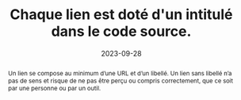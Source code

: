 ---
N: '131'
Rubrique: Liens
title: Chaque lien est doté d'un intitulé dans le code source. 
detail: Chaque lien est doté d'un intitulé dans le code source. 
abstract: Un lien se compose au minimum d’une URL et d’un libellé. Un lien sans libellé n’a pas de sens et risque de ne pas être perçu ou compris correctement, que ce soit par une personne ou par un outil.
categories: [" Liens"]
agrege: O4131-E039
opquast: '4 131'
indiceebook: '39'
description: "Règle n° 039"
before: "038"
weight: "039"
after: "040"
actif: '1'
layout: rules
date: 2023-09-28
tags: ["", ""]
objectif: ["Prévenir une éventuelle incompréhension des liens.", "
Éviter les liens qui deviennent invisibles lorsque les styles CSS ou les images d'arrière-plan ne sont pas pris en compte.", "
Améliorer l’accessibilité des contenus aux personnes handicapées
"]
Meo: ["Donner à chaque lien un libellé textuel (entre les balises ouvrantes et fermantes de l'élément a) ou, si nécessaire, via l'alternative textuelle d'un élément img ou object, etc.
Ne pas masquer à l'affichage le libellé textuel de l'élément a pour le remplacer par un effet de style CSS (image d'arrière-plan).
"]
Controle: ["Dans chaque page contenant des hyperliens :

* vérifier qu’il y a un contenu dans la balise a d’un lien-texte, même quand les styles sont désactivés ou que les couleurs seules sont désactivées
* vérifier qu’il y a une alternative textuelle en cas d’un lien-image ou équivalent (éléments object et embed par exemple), même quand les styles sont désactivés"
]
epubcheck: 
ace: 
humancheck: true
Source: ["Opquast"]
Referentiel: [""]
Steps: ["", ""]
---